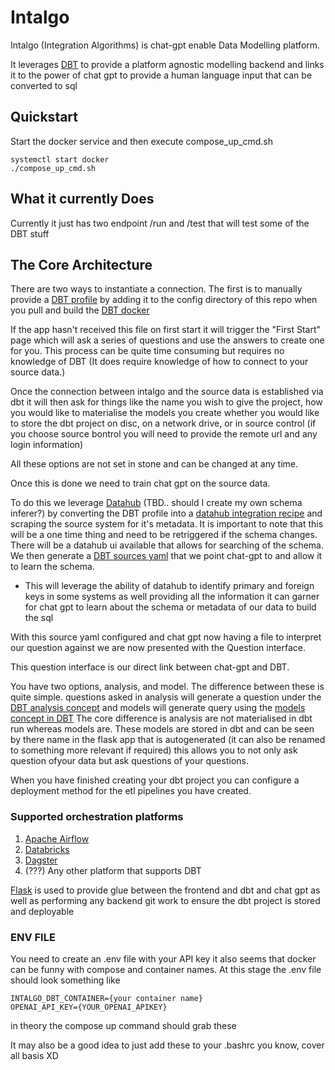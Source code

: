 # Intalgo

Intalgo (Integration Algorithms) is chat-gpt enable Data Modelling platform. 

It leverages [DBT](https://github.com/dbt-labs/dbt-core) to provide a platform agnostic modelling backend and links it to the power of chat gpt to provide a human language input that can be converted to sql

## Quickstart
Start the docker service and then execute compose_up_cmd.sh
```
systemctl start docker
./compose_up_cmd.sh
```

## What it currently Does
Currently it just has two endpoint /run and /test that will test some of the DBT stuff

## The Core Architecture

There are two ways to instantiate a connection. The first is to manually provide a [DBT profile](https://docs.getdbt.com/docs/get-started/connection-profiles) by adding it to the config directory of this repo when you pull and build the [DBT docker](https://github.com/dbt-labs/dbt-core/tree/main/docker)

If the app hasn't received this file on first start it will trigger the "First Start" page which will ask a series of questions and use the answers to create one for you. This process can be quite time consuming but requires no knowledge of DBT (It does require knowledge of how to connect to your source data.)

Once the connection between intalgo and the source data is established via dbt it will then ask for things like the name you wish to give the project, how you would like to materialise the models you create whether you would like to store the dbt project on disc, on a network drive, or in source control (if you choose source bontrol you will need to provide the remote url and any login information)

All these options are not set in stone and can be changed at any time.

Once this is done we need to train chat gpt on the source data. 

To do this we leverage [Datahub](https://github.com/datahub-project/datahub) (TBD.. should I create my own schema inferer?) by converting the DBT profile into a [datahub integration recipe](https://datahubproject.io/docs/metadata-ingestion/)  and scraping the source system for it's metadata. It is important to note that this will be a one time thing and need to be retriggered if the schema changes. There will be a datahub ui available that allows for searching of the schema.  We then generate a [DBT sources yaml](https://docs.getdbt.com/docs/build/sources) that we point chat-gpt to and allow it to learn the schema.

- This will leverage the ability of datahub to identify primary and foreign keys in some systems as well providing all the information it can garner for chat gpt to learn about the schema or metadata of our data to build the sql

With this source yaml configured and chat gpt now having a file to interpret our question against we are now presented with the Question interface. 

This question interface is our direct link between chat-gpt and DBT.

You have two options, analysis, and model. The difference between these is quite simple. questions asked in analysis will generate a question under the [DBT analysis concept](https://docs.getdbt.com/docs/build/analyses) and models will generate query using the [models concept in DBT](https://docs.getdbt.com/docs/build/sql-models) The core difference is analysis are not materialised in dbt run whereas models are. These models are stored in dbt and can be seen by there name in the flask app that is autogenerated (it can also be renamed to something more relevant if required) this allows you to not only ask question ofyour data but ask questions of your questions. 

When you have finished creating your dbt project you can configure a deployment method for the etl pipelines you have created.

### Supported orchestration platforms

1. [Apache Airflow](https://airflow.apache.org)
2. [Databricks](https://www.databricks.com)
3. [Dagster](https://dagster.io)
4. (???) Any other platform that supports DBT

[Flask](https://flask.palletsprojects.com/en/2.2.x/) is used to provide glue between the frontend and dbt and chat gpt as well as performing any backend git work to ensure the dbt project is stored and deployable

### ENV FILE
You need to create an .env file with your API key it also seems that docker can be funny with compose and container names. At this stage the .env file should look something like
```
INTALGO_DBT_CONTAINER={your container name}
OPENAI_API_KEY={YOUR_OPENAI_APIKEY}
``` 
in theory the compose up command should grab these

It may also be a good idea to just add these to your .bashrc you know, cover all basis XD
